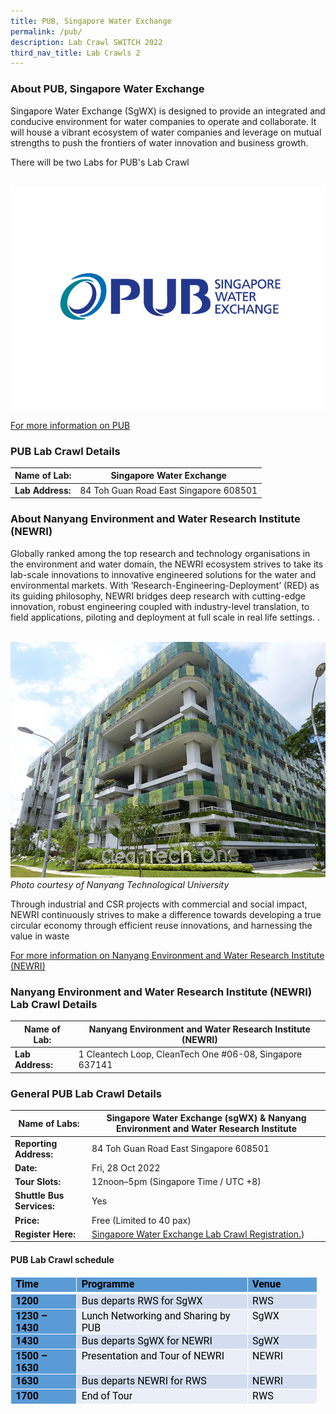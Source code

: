 ```yaml
---
title: PUB, Singapore Water Exchange
permalink: /pub/
description: Lab Crawl SWITCH 2022
third_nav_title: Lab Crawls 2
---
```


### **About PUB, Singapore Water Exchange** 

Singapore Water Exchange (SgWX) is designed to provide an integrated and conducive environment for water companies to operate and collaborate. It will house a vibrant ecosystem of water companies and leverage on mutual strengths to push the frontiers of water innovation and business growth.

There will be two Labs for PUB's Lab Crawl

 
![PUB Lab Crawl SWITCH 2022](/images/singapore-water-exchange-logo%20-%20Xin%20Wei%20Wong.jpg)

[For more information on PUB](https://www.pub.gov.sg/sgwx/about)

### **PUB Lab Crawl Details**

| **Name of Lab:** | Singapore Water Exchange |
| -------- | -------- |
| **Lab Address:** | 84 Toh Guan Road East Singapore 608501 |


### **About Nanyang Environment and Water Research Institute (NEWRI)** 

Globally ranked among the top research and technology organisations in the environment and water domain, the NEWRI ecosystem strives to take its lab-scale innovations to innovative engineered solutions for the water and environmental markets. With ‘Research-Engineering-Deployment’ (RED) as its guiding philosophy, NEWRI bridges deep research with cutting-edge innovation, robust engineering coupled with industry-level translation, to field applications, piloting and deployment at full scale in real life settings. .

 ![NTU Lab Crawl SWITCH 2022](/images/NTU.jpg)
 *Photo courtesy of Nanyang Technological University*

Through industrial and CSR projects with commercial and social impact, NEWRI continuously strives to make a difference towards developing a true circular economy through efficient reuse innovations, and harnessing the value in waste

[For more information on Nanyang Environment and Water Research Institute (NEWRI) ](https://www.ntu.edu.sg/newri/about-us)

### **Nanyang Environment and Water Research Institute (NEWRI) Lab Crawl Details**

| **Name of Lab:** | Nanyang Environment and Water Research Institute (NEWRI) |
| -------- | -------- |
| **Lab Address:** | 1 Cleantech Loop, CleanTech One #06-08, Singapore 637141 |


### **General PUB Lab Crawl Details**

| **Name of Labs:** | Singapore Water Exchange (sgWX) & Nanyang Environment and Water Research Institute |
| -------- | -------- |
| **Reporting Address:** | 84 Toh Guan Road East Singapore 608501 |
|**Date:** | Fri, 28 Oct 2022 |
|**Tour Slots:** | 12noon–5pm (Singapore Time / UTC +8) |
|**Shuttle Bus Services:** | Yes |
|**Price:** | Free (Limited to 40 pax) |
|**Register Here:** | [Singapore Water Exchange Lab Crawl Registration.](https://web.micepad.co/water-innovation-day/info)) |

#### **PUB Lab Crawl schedule**
<table border="0" cellspacing="0" cellpadding="0" width="491" style="color: rgb(34, 34, 34); font-family: Arial, Helvetica, sans-serif; font-size: small; font-style: normal; font-variant-ligatures: normal; font-variant-caps: normal; font-weight: 400; letter-spacing: normal; orphans: 2; text-align: start; text-transform: none; white-space: normal; widows: 2; word-spacing: 0px; -webkit-text-stroke-width: 0px; background-color: rgb(255, 255, 255); text-decoration-thickness: initial; text-decoration-style: initial; text-decoration-color: initial; width: 368.15pt; border-collapse: collapse;"><tbody><tr style="height: 16.5pt;"><td width="99" valign="top" style="font-family: &quot;Google Sans&quot;, Roboto, RobotoDraft, Helvetica, Arial, sans-serif; margin: 0px; width: 74.2pt; border-width: 1pt 1pt 3pt; border-style: solid; border-color: white; border-image: initial; background: rgb(91, 155, 213); padding: 0.75pt 5.4pt 0cm; height: 16.5pt;"><p class="MsoNormal" style="margin: 0px;"><b><span style="font-size: 12pt; color: black;">Time</span></b><span style="font-size: 12pt;"><u></u><u></u></span></p></td><td width="288" valign="top" style="font-family: &quot;Google Sans&quot;, Roboto, RobotoDraft, Helvetica, Arial, sans-serif; margin: 0px; width: 216pt; border-top: 1pt solid white; border-left: none; border-bottom: 3pt solid white; border-right: 1pt solid white; background: rgb(91, 155, 213); padding: 0.75pt 5.4pt 0cm; height: 16.5pt;"><p class="MsoNormal" style="margin: 0px;"><b><span style="font-size: 12pt; color: black;">Programme</span></b><span style="font-size: 12pt;"><u></u><u></u></span></p></td><td width="104" valign="top" style="font-family: &quot;Google Sans&quot;, Roboto, RobotoDraft, Helvetica, Arial, sans-serif; margin: 0px; width: 77.95pt; border-top: 1pt solid white; border-left: none; border-bottom: 3pt solid white; border-right: 1pt solid white; background: rgb(91, 155, 213); padding: 0.75pt 5.4pt 0cm; height: 16.5pt;"><p class="MsoNormal" style="margin: 0px;"><b><span lang="EN-US" style="font-size: 12pt; color: black;">Venue</span></b><span style="font-size: 12pt;"><u></u><u></u></span></p></td></tr><tr style="height: 16.5pt;"><td width="99" valign="top" style="font-family: &quot;Google Sans&quot;, Roboto, RobotoDraft, Helvetica, Arial, sans-serif; margin: 0px; width: 74.2pt; border-right: 1pt solid white; border-bottom: 1pt solid white; border-left: 1pt solid white; border-image: initial; border-top: none; background: rgb(91, 155, 213); padding: 0.75pt 5.4pt 0cm; height: 16.5pt;"><p class="MsoNormal" style="margin: 0px;"><b><span style="font-size: 12pt; color: black;">1200</span></b><span style="font-size: 12pt;"><u></u><u></u></span></p></td><td width="288" valign="top" style="font-family: &quot;Google Sans&quot;, Roboto, RobotoDraft, Helvetica, Arial, sans-serif; margin: 0px; width: 216pt; border-top: none; border-left: none; border-bottom: 1pt solid white; border-right: 1pt solid white; background: rgb(210, 222, 239); padding: 0.75pt 5.4pt 0cm; height: 16.5pt;"><p class="MsoNormal" style="margin: 0px;"><span style="font-size: 12pt; color: black;">Bus departs RWS for SgWX</span><span style="font-size: 12pt;"><u></u><u></u></span></p></td><td width="104" valign="top" style="font-family: &quot;Google Sans&quot;, Roboto, RobotoDraft, Helvetica, Arial, sans-serif; margin: 0px; width: 77.95pt; border-top: none; border-left: none; border-bottom: 1pt solid white; border-right: 1pt solid white; background: rgb(210, 222, 239); padding: 0.75pt 5.4pt 0cm; height: 16.5pt;"><p class="MsoNormal" style="margin: 0px;"><span lang="EN-US" style="font-size: 12pt; color: black;">RWS</span><span style="font-size: 12pt;"><u></u><u></u></span></p></td></tr><tr style="height: 16.5pt;"><td width="99" valign="top" style="font-family: &quot;Google Sans&quot;, Roboto, RobotoDraft, Helvetica, Arial, sans-serif; margin: 0px; width: 74.2pt; border-right: 1pt solid white; border-bottom: 1pt solid white; border-left: 1pt solid white; border-image: initial; border-top: none; background: rgb(91, 155, 213); padding: 0.75pt 5.4pt 0cm; height: 16.5pt;"><p class="MsoNormal" style="margin: 0px;"><b><span style="font-size: 12pt; color: black;">1230 – 1430</span></b><span style="font-size: 12pt;"><u></u><u></u></span></p></td><td width="288" valign="top" style="font-family: &quot;Google Sans&quot;, Roboto, RobotoDraft, Helvetica, Arial, sans-serif; margin: 0px; width: 216pt; border-top: none; border-left: none; border-bottom: 1pt solid white; border-right: 1pt solid white; background: rgb(234, 239, 247); padding: 0.75pt 5.4pt 0cm; height: 16.5pt;"><p class="MsoNormal" style="margin: 0px;"><span lang="EN-US" style="font-size: 12pt; color: black;">Lunch Networking and Sharing by PUB</span><span style="font-size: 12pt;"><u></u><u></u></span></p></td><td width="104" valign="top" style="font-family: &quot;Google Sans&quot;, Roboto, RobotoDraft, Helvetica, Arial, sans-serif; margin: 0px; width: 77.95pt; border-top: none; border-left: none; border-bottom: 1pt solid white; border-right: 1pt solid white; background: rgb(234, 239, 247); padding: 0.75pt 5.4pt 0cm; height: 16.5pt;"><p class="MsoNormal" style="margin: 0px;"><span lang="EN-US" style="font-size: 12pt; color: black;">SgWX</span><span style="font-size: 12pt;"><u></u><u></u></span></p></td></tr><tr style="height: 16.5pt;"><td width="99" valign="top" style="font-family: &quot;Google Sans&quot;, Roboto, RobotoDraft, Helvetica, Arial, sans-serif; margin: 0px; width: 74.2pt; border-right: 1pt solid white; border-bottom: 1pt solid white; border-left: 1pt solid white; border-image: initial; border-top: none; background: rgb(91, 155, 213); padding: 0.75pt 5.4pt 0cm; height: 16.5pt;"><p class="MsoNormal" style="margin: 0px;"><b><span style="font-size: 12pt; color: black;">1430</span></b><span style="font-size: 12pt;"><u></u><u></u></span></p></td><td width="288" valign="top" style="font-family: &quot;Google Sans&quot;, Roboto, RobotoDraft, Helvetica, Arial, sans-serif; margin: 0px; width: 216pt; border-top: none; border-left: none; border-bottom: 1pt solid white; border-right: 1pt solid white; background: rgb(210, 222, 239); padding: 0.75pt 5.4pt 0cm; height: 16.5pt;"><p class="MsoNormal" style="margin: 0px;"><span style="font-size: 12pt; color: black;">Bus departs SgWX for NEWRI</span><span style="font-size: 12pt;"><u></u><u></u></span></p></td><td width="104" valign="top" style="font-family: &quot;Google Sans&quot;, Roboto, RobotoDraft, Helvetica, Arial, sans-serif; margin: 0px; width: 77.95pt; border-top: none; border-left: none; border-bottom: 1pt solid white; border-right: 1pt solid white; background: rgb(210, 222, 239); padding: 0.75pt 5.4pt 0cm; height: 16.5pt;"><p class="MsoNormal" style="margin: 0px;"><span lang="EN-US" style="font-size: 12pt; color: black;">SgWX</span><span style="font-size: 12pt;"><u></u><u></u></span></p></td></tr><tr style="height: 16.5pt;"><td width="99" valign="top" style="font-family: &quot;Google Sans&quot;, Roboto, RobotoDraft, Helvetica, Arial, sans-serif; margin: 0px; width: 74.2pt; border-right: 1pt solid white; border-bottom: 1pt solid white; border-left: 1pt solid white; border-image: initial; border-top: none; background: rgb(91, 155, 213); padding: 0.75pt 5.4pt 0cm; height: 16.5pt;"><p class="MsoNormal" style="margin: 0px;"><b><span style="font-size: 12pt; color: black;">1500 – 1630</span></b><span style="font-size: 12pt;"><u></u><u></u></span></p></td><td width="288" valign="top" style="font-family: &quot;Google Sans&quot;, Roboto, RobotoDraft, Helvetica, Arial, sans-serif; margin: 0px; width: 216pt; border-top: none; border-left: none; border-bottom: 1pt solid white; border-right: 1pt solid white; background: rgb(234, 239, 247); padding: 0.75pt 5.4pt 0cm; height: 16.5pt;"><p class="MsoNormal" style="margin: 0px;"><span style="font-size: 12pt; color: black;">Presentation and Tour of NEWRI</span><span style="font-size: 12pt;"><u></u><u></u></span></p></td><td width="104" valign="top" style="font-family: &quot;Google Sans&quot;, Roboto, RobotoDraft, Helvetica, Arial, sans-serif; margin: 0px; width: 77.95pt; border-top: none; border-left: none; border-bottom: 1pt solid white; border-right: 1pt solid white; background: rgb(234, 239, 247); padding: 0.75pt 5.4pt 0cm; height: 16.5pt;"><p class="MsoNormal" style="margin: 0px;"><span lang="EN-US" style="font-size: 12pt; color: black;">NEWRI</span><span style="font-size: 12pt;"><u></u><u></u></span></p></td></tr><tr style="height: 16.5pt;"><td width="99" valign="top" style="font-family: &quot;Google Sans&quot;, Roboto, RobotoDraft, Helvetica, Arial, sans-serif; margin: 0px; width: 74.2pt; border-right: 1pt solid white; border-bottom: 1pt solid white; border-left: 1pt solid white; border-image: initial; border-top: none; background: rgb(91, 155, 213); padding: 0.75pt 5.4pt 0cm; height: 16.5pt;"><p class="MsoNormal" style="margin: 0px;"><b><span lang="EN-US" style="font-size: 12pt; color: black;">1630&nbsp;</span></b><span style="font-size: 12pt;"><u></u><u></u></span></p></td><td width="288" valign="top" style="font-family: &quot;Google Sans&quot;, Roboto, RobotoDraft, Helvetica, Arial, sans-serif; margin: 0px; width: 216pt; border-top: none; border-left: none; border-bottom: 1pt solid white; border-right: 1pt solid white; background: rgb(210, 222, 239); padding: 0.75pt 5.4pt 0cm; height: 16.5pt;"><p class="MsoNormal" style="margin: 0px;"><span lang="EN-US" style="font-size: 12pt; color: black;">Bus departs NEWRI for RWS</span><span style="font-size: 12pt;"><u></u><u></u></span></p></td><td width="104" valign="top" style="font-family: &quot;Google Sans&quot;, Roboto, RobotoDraft, Helvetica, Arial, sans-serif; margin: 0px; width: 77.95pt; border-top: none; border-left: none; border-bottom: 1pt solid white; border-right: 1pt solid white; background: rgb(210, 222, 239); padding: 0.75pt 5.4pt 0cm; height: 16.5pt;"><p class="MsoNormal" style="margin: 0px;"><span lang="EN-US" style="font-size: 12pt; color: black;">NEWRI</span><span style="font-size: 12pt;"><u></u><u></u></span></p></td></tr><tr style="height: 16.5pt;"><td width="99" valign="top" style="font-family: &quot;Google Sans&quot;, Roboto, RobotoDraft, Helvetica, Arial, sans-serif; margin: 0px; width: 74.2pt; border-right: 1pt solid white; border-bottom: 1pt solid white; border-left: 1pt solid white; border-image: initial; border-top: none; background: rgb(91, 155, 213); padding: 0.75pt 5.4pt 0cm; height: 16.5pt;"><p class="MsoNormal" style="margin: 0px;"><b><span lang="EN-US" style="font-size: 12pt; color: black;">1700</span></b><span style="font-size: 12pt;"><u></u><u></u></span></p></td><td width="288" valign="top" style="font-family: &quot;Google Sans&quot;, Roboto, RobotoDraft, Helvetica, Arial, sans-serif; margin: 0px; width: 216pt; border-top: none; border-left: none; border-bottom: 1pt solid white; border-right: 1pt solid white; background: rgb(234, 239, 247); padding: 0.75pt 5.4pt 0cm; height: 16.5pt;"><p class="MsoNormal" style="margin: 0px;"><span lang="EN-US" style="font-size: 12pt; color: black;">End of Tour</span><span style="font-size: 12pt;"><u></u><u></u></span></p></td><td width="104" valign="top" style="font-family: &quot;Google Sans&quot;, Roboto, RobotoDraft, Helvetica, Arial, sans-serif; margin: 0px; width: 77.95pt; border-top: none; border-left: none; border-bottom: 1pt solid white; border-right: 1pt solid white; background: rgb(234, 239, 247); padding: 0.75pt 5.4pt 0cm; height: 16.5pt;"><p class="MsoNormal" style="margin: 0px;"><span lang="EN-US" style="font-size: 12pt; color: black;">RWS</span></p></td></tr></tbody></table>